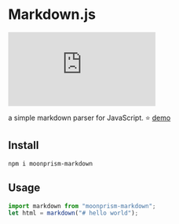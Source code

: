 # Markdown.js

[![GitHub file gzip size in bytes](http://img.badgesize.io/moonprism/markdown.js/master/dist/markdown.umd.js?compression=gzip&style=flat-square&color=blue)](https://github.com/moonprism/markdown.js/blob/master/dist/markdown.umd.js)

a simple markdown parser for JavaScript. :star: [demo](https://moonprism.github.io/markdown.js/)

## Install

```shell
npm i moonprism-markdown
```

## Usage

```js
import markdown from "moonprism-markdown";
let html = markdown("# hello world");
```
